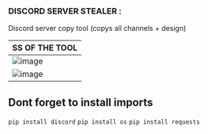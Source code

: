 ### DISCORD SERVER STEALER :
Discord server copy tool (copys all channels + design)


| SS OF THE TOOL| 
| ------------- | 
| ![image](https://cdn.discordapp.com/attachments/846196496864510003/846519295822266398/unknown.png) |
| ![image](https://cdn.discordapp.com/attachments/846196496864510003/846519343054716968/unknown.png) |

## Dont forget to install imports
```pip install discord```
```pip install os```
```pip install requests```
